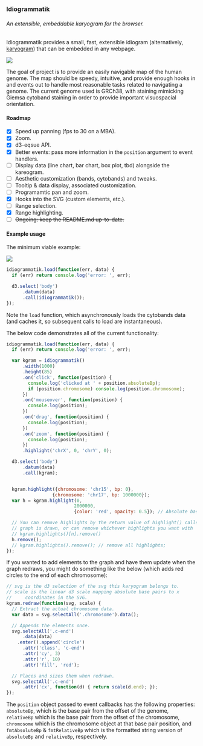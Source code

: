 ### Idiogrammatik
###### An extensible, embeddable karyogram for the browser.

Idiogrammatik provides a small, fast, extensible idiogram (alternatively, [karyogram](http://en.wikipedia.org/wiki/Karyogram)) that can be embedded in any webpage.

![](http://cl.ly/image/212O3M0h1I2M/Screen%20Recording%202014-08-29%20at%2004.57%20PM.gif)

The goal of project is to provide an easily navigable map of the human genome. The map should be speedy, intuitive, and provide enough hooks in and events out to handle most reasonable tasks related to navigating a genome. The current genome used is GRCh38, with staining mimicking Giemsa cytoband staining in order to provide important visuospacial orientation.

#### Roadmap

- [X] Speed up panning (fps to 30 on a MBA).
- [X] Zoom.
- [X] d3-eqsue API.
- [X] Better events: pass more information in the `position` argument to event handlers.
- [ ] Display data (line chart, bar chart, box plot, tbd) alongside the kareogram.
- [ ] Aesthetic customization (bands, cytobands) and tweaks.
- [ ] Tooltip & data display, associated customization.
- [ ] Programamtic pan and zoom.
- [X] Hooks into the SVG (custom elements, etc.).
- [ ] Range selection.
- [X] Range highlighting.
- [ ] ~~Ongoing: keep the README.md up-to-date.~~

#### Example usage
The minimum viable example:

![](http://cl.ly/image/0M371r0O3R1k/Screen%20Shot%202014-08-29%20at%205.19.56%20PM.png)

```javascript
idiogrammatik.load(function(err, data) {
  if (err) return console.log('error: ', err);

  d3.select('body')
      .datum(data)
      .call(idiogrammatik());
});
```

Note the `load` function, which asynchronously loads the cytobands data (and caches it, so subsequent calls to load are instantaneous).

The below code demonstrates all of the current functionality:

```javascript
idiogrammatik.load(function(err, data) {
  if (err) return console.log('error: ', err);

  var kgram = idiogrammatik()
      .width(1000)
      .height(85)
      .on('click', function(position) {
        console.log('clicked at ' + position.absoluteBp);
        if (position.chromosome) console.log(position.chromosome);
      })
      .on('mouseover', function(position) {
        console.log(position);
      })
      .on('drag', function(position) {
        console.log(position);
      })
      .on('zoom', function(position) {
        console.log(position);
      })
      .highlight('chrX', 0, 'chrY', 0);

  d3.select('body')
      .datum(data)
      .call(kgram);


  kgram.highlight({chromosome: 'chr15', bp: 0},
                 {chromosome: 'chr17', bp: 1000000});
  var h = kgram.highlight(0,
                         2000000,
                         {color: 'red', opacity: 0.5}); // Absolute basepairs.

  // You can remove highlights by the return value of highlight() calls after the
  // graph is drawn, or can remove whichever highlights you want with
  // kgram.highlights()[n].remove()
  h.remove();
  // kgram.highlights().remove(); // remove all highlights;
});
```

If you wanted to add elements to the graph and have them update when the graph redraws, you might do something like the below (which adds red circles to the end of each chromosome):

```javascript
// svg is the d3 selection of the svg this karyogram belongs to.
// scale is the linear d3 scale mapping absolute base pairs to x
//     coordinates in the SVG.
kgram.redraw(function(svg, scale) {
  // Extract the actual chromosome data.
  var data = svg.selectAll('.chromosome').data();

  // Appends the elements once.
  svg.selectAll('.c-end')
      .data(data)
    .enter().append('circle')
      .attr('class', 'c-end')
      .attr('cy', 3)
      .attr('r', 10)
      .attr('fill', 'red');

  // Places and sizes them when redrawn.
  svg.selectAll('.c-end')
      .attr('cx', function(d) { return scale(d.end); });
});
```

The `position` object passed to event callbacks has the following properties: `absoluteBp`, which is the base pair from the offset of the genome, `relativeBp` which is the base pair from the offset of the chromosome, `chromosome` which is the chromosome object at that base pair position, and `fmtAbsoluteBp` & `fmtRelativeBp` which is the formatted string version of `absoluteBp` and `relativeBp`, respectively.
